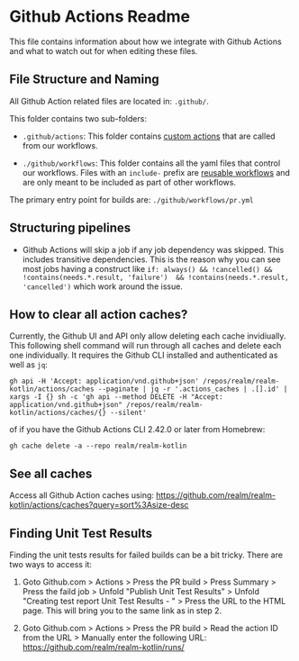 # Github Actions Readme

This file contains information about how we integrate with Github Actions and what to watch out for when editing these files.


## File Structure and Naming

All Github Action related files are located in: `.github/`.

This folder contains two sub-folders:
  
  - `.github/actions`: This folder contains [custom actions](https://docs.github.com/en/actions/creating-actions/about-custom-actions)
    that are called from our workflows.

  - `./github/workflows`: This folder contains all the yaml files that control our workflows. Files with an `include-` prefix 
    are [reusable workflows](https://docs.github.com/en/actions/using-workflows/reusing-workflows) and are only meant to be 
    included as part of other workflows. 


The primary entry point for builds are: `./github/workflows/pr.yml`


## Structuring pipelines

- Github Actions will skip a job if any job dependency was skipped. This includes transitive dependencies. This is the reason 
  why you can see most jobs having a construct like `if: always() && !cancelled() && !contains(needs.*.result, 'failure') 
  && !contains(needs.*.result, 'cancelled')` which work around the issue.


## How to clear all action caches?

Currently, the Github UI and API only allow deleting each cache invidiually. This following shell command will run through all caches and delete each one individually. It requires the Github CLI installed and authenticated as well as `jq`:

```
gh api -H 'Accept: application/vnd.github+json' /repos/realm/realm-kotlin/actions/caches --paginate | jq -r '.actions_caches | .[].id' | xargs -I {} sh -c 'gh api --method DELETE -H "Accept: application/vnd.github+json" /repos/realm/realm-kotlin/actions/caches/{} --silent'
```

of if you have the Github Actions CLI 2.42.0 or later from Homebrew:

```
gh cache delete -a --repo realm/realm-kotlin
```


## See all caches

Access all Github Action caches using: https://github.com/realm/realm-kotlin/actions/caches?query=sort%3Asize-desc


## Finding Unit Test Results

Finding the unit tests results for failed builds can be a bit tricky. There are two ways to access it:

1. Goto Github.com > Actions > Press the PR build > Press Summary > Press the faild job > Unfold "Publish Unit Test Results" > Unfold "Creating test report Unit Test Results - <target>" > Press the URL to the HTML page. This will bring you to the same link as in step 2.

2. Goto Github.com > Actions > Press the PR build > Read the action ID from the URL > Manually enter the following URL: https://github.com/realm/realm-kotlin/runs/<id>
